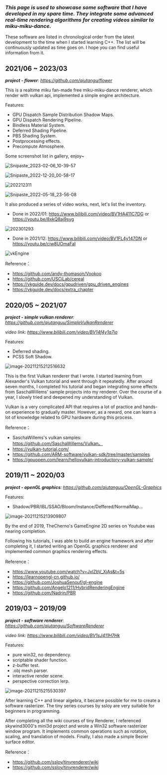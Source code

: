 ### *This page is used to showcase some software that I have developed in my spare time. They integrate some advanced real-time rendering algorithms for creating videos similar to miku-miku-dance.* 

These software are listed in chronological order from the latest development to the time when I started learning C++. The list will be continuously updated as time goes on. I hope you can find useful information from it.

## 2021/06 ~ 2023/03

***project - flower**:  https://github.com/qiutangu/flower*

This is a realtime miku fan-made free miku-miku-dance renderer, which render with vulkan api, implemented a simple engine architecture.

Features:

- GPU Dispatch Sample Distribution Shadow Maps.
- GPU Dispatch Rendering Pipeline.
- Bindless Material System.
- Deferred Shading Pipeline.
- PBS Shading System.
- Postprocessing effects.
- Precompute Atmosphere.

Some screenshot list in gallery, enjoy~

![Snipaste_2023-02-06_10-39-57](./assets/Snipaste_2023-02-06_10-39-57.png)

![Snipaste_2022-12-20_00-58-17](./assets/Snipaste_2022-12-20_00-58-17.png)

![202212311](./assets/202212311.png)

![Snipaste_2022-05-18_23-56-08](./assets/Snipaste_2022-05-18_23-56-08.png)

It also produced a series of video works, next, let's list the inventory.

- Done in 2022/01: https://www.bilibili.com/video/BV1HA411C7DG or https://youtu.be/8xkQ8aj9syg

![202301293](./assets/202301293.png)

- Done in 2021/12: https://www.bilibili.com/video/BV1FL4y147DN or https://youtu.be/ciw8UOmaFaI

![vkEngine](./assets/mikuwe.png)

Reference：

- https://github.com/andy-thomason/Vookoo 
- https://github.com/USCiLab/cereal
- https://vkguide.dev/docs/gpudriven/gpu_driven_engines
- https://vkguide.dev/docs/extra_chapter

## 2020/05 ~ 2021/07

***project - simple vulkan renderer**:  https://github.com/qiutanguu/SimpleVulkanRenderer*

*video link: https://www.bilibili.com/video/BV14f4y1a7io*

Features:

- Deferred shading.
- PCSS Soft Shadow.

![image-20211215212516632](./assets/image-20211215212516632.png)

This is the first Vulkan renderer that I wrote. I started learning from Alexander's Vulkan tutorial and went through it repeatedly. After around seven months, I completed his tutorial and began integrating some effects from SaschaWillems' sample projects into my renderer. Over the course of a year, I slowly tried and deepened my understanding of Vulkan.

Vulkan is a very complicated API that requires a lot of practice and hands-on experience to gradually master. However, as a reward, one can learn a lot of knowledge related to GPU hardware during this process.

Reference：

- SaschaWillems's vulkan samples: https://github.com/SaschaWillems/Vulkan。
- https://vulkan-tutorial.com/
- https://github.com/ARM-software/vulkan-sdk/tree/master/samples
- https://gpuopen.com/learn/hellovulkan-introductory-vulkan-sample/

## 2019/11 ~ 2020/03

***project - openGL graphics**:  https://github.com/qiutanguu/OpenGL-Graphics*

Features:

- Shadow/PBR/IBL/SSAO/Bloom/Instance/Deffered/NormalMap...

![image-20211215213909807](./assets/image-20211215213909807.png)

By the end of 2019, TheCherno's GameEngine 2D series on Youtube was nearing completion.

Following his tutorials, I was able to build an engine framework and after completing it, I started writing an OpenGL graphics renderer and implemented common graphics rendering effects.

Reference：

- https://www.youtube.com/watch?v=JxIZbV_XjAs&t=5s
- https://learnopengl-cn.github.io/
- https://github.com/JoshuaSenouf/gl-engine
- https://github.com/Angelo1211/HybridRenderingEngine
- https://github.com/Nadrin/PBR

## 2019/03 ~ 2019/09

***project - software renderer**: https://github.com/qiutanguu/SoftwareRenderer*

*video link:  https://www.bilibili.com/video/BV1sJ411H7Hk*

Features:

- pure win32, no dependency.
- scriptable shader function.
- z-buffer test.
- .obj mesh parser.
- interactive render scene.
- perspective correction lerp.

![image-20211215215530397](./assets/image-20211215215530397.png)

After learning C++ and linear algebra, it became possible for me to create a software rasterizer. The tiny series courses by ssloy are very suitable for beginners in programming. 

After completing all the wiki courses of tiny Renderer, I referenced skywind3000's mini3d project and wrote a Win32 software rasterizer window program. It implements common operations such as rotation, scaling, and translation of models. Finally, I also made a simple Bezier surface editor.

Reference：

- https://github.com/ssloy/tinyrenderer/wiki
- https://github.com/ssloy/tinyrenderer/wiki